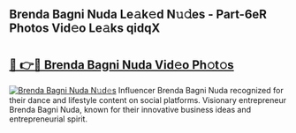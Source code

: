 ## Brenda Bagni Nuda Le𝚊k𝚎d N𝚞𝚍es - Part-6eR Photos Vid𝚎o Le𝚊ks qidqX

# <h2><a href="http://fbexog.evod.top/?m=Brenda+Bagni+Nuda">🔗 👉🔴 Brenda Bagni Nuda Vid𝚎o Ph𝚘t𝚘s</a></h2>

[![Brenda Bagni Nuda N𝚞d𝚎s](https://i.imgur.com/8V9OHl7.gif)](http://fbexog.evod.top/?m=Brenda+Bagni+Nuda)
Influencer Brenda Bagni Nuda recognized for their dance and lifestyle content on social platforms. Visionary entrepreneur Brenda Bagni Nuda, known for their innovative business ideas and entrepreneurial spirit. 
